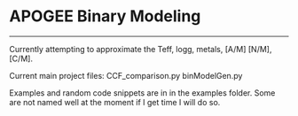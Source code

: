 # APOGEE Binary Modeling

---

Currently attempting to approximate the Teff, logg, metals, [A/M] [N/M], [C/M].

Current main project files:
CCF_comparison.py
binModelGen.py

Examples and random code snippets are in in the examples folder. Some are not named well at the moment if I get time I will do so. 